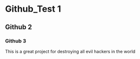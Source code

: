 # Github_Test 1
## Github 2
### Github 3
This is a great project for destroying all evil hackers in the world
